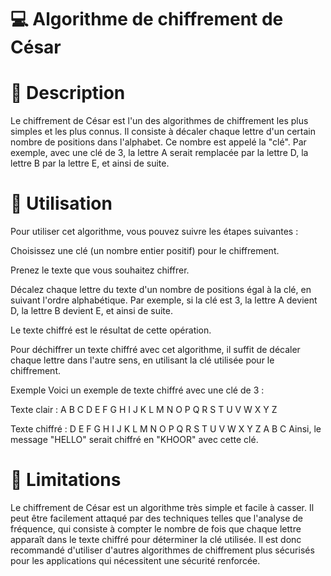 # 💻 Algorithme de chiffrement de César

# 🎯 Description
Le chiffrement de César est l'un des algorithmes de chiffrement les plus simples et les plus connus. Il consiste à décaler chaque lettre d'un certain nombre de positions dans l'alphabet. Ce nombre est appelé la "clé". Par exemple, avec une clé de 3, la lettre A serait remplacée par la lettre D, la lettre B par la lettre E, et ainsi de suite.

# 📝 Utilisation
Pour utiliser cet algorithme, vous pouvez suivre les étapes suivantes :

Choisissez une clé (un nombre entier positif) pour le chiffrement.

Prenez le texte que vous souhaitez chiffrer.

Décalez chaque lettre du texte d'un nombre de positions égal à la clé, en suivant l'ordre alphabétique. Par exemple, si la clé est 3, la lettre A devient D, la lettre B devient E, et ainsi de suite.

Le texte chiffré est le résultat de cette opération.

Pour déchiffrer un texte chiffré avec cet algorithme, il suffit de décaler chaque lettre dans l'autre sens, en utilisant la clé utilisée pour le chiffrement.

Exemple
Voici un exemple de texte chiffré avec une clé de 3 :

Texte clair :    A B C D E F G H I J K L M N O P Q R S T U V W X Y Z

Texte chiffré :  D E F G H I J K L M N O P Q R S T U V W X Y Z A B C
Ainsi, le message "HELLO" serait chiffré en "KHOOR" avec cette clé.

# 📍 Limitations
Le chiffrement de César est un algorithme très simple et facile à casser. Il peut être facilement attaqué par des techniques telles que l'analyse de fréquence, qui consiste à compter le nombre de fois que chaque lettre apparaît dans le texte chiffré pour déterminer la clé utilisée. Il est donc recommandé d'utiliser d'autres algorithmes de chiffrement plus sécurisés pour les applications qui nécessitent une sécurité renforcée.
